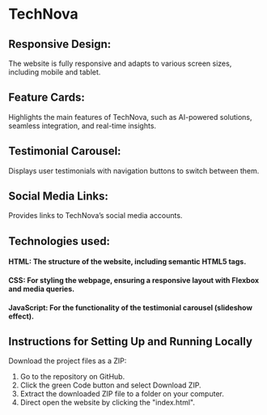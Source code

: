 # TechNova

## Responsive Design: 
The website is fully responsive and adapts to various screen sizes, including mobile and tablet.

## Feature Cards: 
Highlights the main features of TechNova, such as AI-powered solutions, seamless integration, and real-time insights.

## Testimonial Carousel: 
Displays user testimonials with navigation buttons to switch between them.

## Social Media Links:
Provides links to TechNova’s social media accounts.

## Technologies used:
#### HTML: The structure of the website, including semantic HTML5 tags.
#### CSS: For styling the webpage, ensuring a responsive layout with Flexbox and media queries.
#### JavaScript: For the functionality of the testimonial carousel (slideshow effect).

## Instructions for Setting Up and Running Locally
Download the project files as a ZIP:

1. Go to the repository on GitHub.
2. Click the green Code button and select Download ZIP.
3. Extract the downloaded ZIP file to a folder on your computer.
4. Direct open the website by clicking the "index.html".
